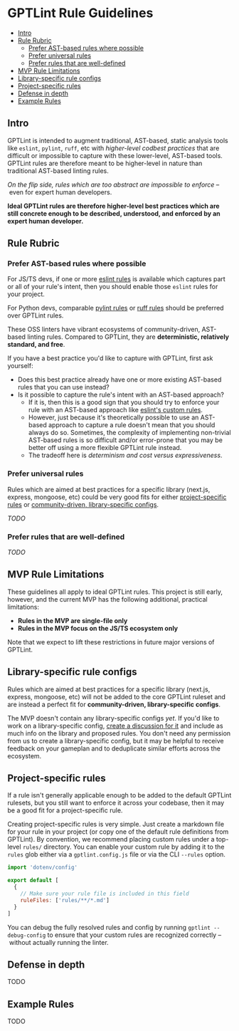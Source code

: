 # GPTLint Rule Guidelines <!-- omit from toc -->

- [Intro](#intro)
- [Rule Rubric](#rule-rubric)
  - [Prefer AST-based rules where possible](#prefer-ast-based-rules-where-possible)
  - [Prefer universal rules](#prefer-universal-rules)
  - [Prefer rules that are well-defined](#prefer-rules-that-are-well-defined)
- [MVP Rule Limitations](#mvp-rule-limitations)
- [Library-specific rule configs](#library-specific-rule-configs)
- [Project-specific rules](#project-specific-rules)
- [Defense in depth](#defense-in-depth)
- [Example Rules](#example-rules)

## Intro

GPTLint is intended to augment traditional, AST-based, static analysis tools like `eslint`, `pylint`, `ruff`, etc with _higher-level codbest practices_ that are difficult or impossible to capture with these lower-level, AST-based tools. GPTLint rules are therefore meant to be higher-level in nature than traditional AST-based linting rules.

_On the flip side, rules which are too abstract are impossible to enforce_ – even for expert human developers.

**Ideal GPTLint rules are therefore higher-level best practices which are still concrete enough to be described, understood, and enforced by an expert human developer.**

## Rule Rubric

### Prefer AST-based rules where possible

For JS/TS devs, if one or more [eslint rules](https://eslint.org/docs/latest/rules/) is available which captures part or all of your rule's intent, then you should enable those `eslint` rules for your project.

For Python devs, comparable [pylint rules](https://pylint.pycqa.org/en/latest/user_guide/checkers/features.html) or [ruff rules](https://docs.astral.sh/ruff/rules/) should be preferred over GPTLint rules.

These OSS linters have vibrant ecosystems of community-driven, AST-based linting rules. Compared to GPTLint, they are **deterministic, relatively standard, and free**.

If you have a best practice you'd like to capture with GPTLint, first ask yourself:

- Does this best practice already have one or more existing AST-based rules that you can use instead?
- Is it possible to capture the rule's intent with an AST-based approach?
  - If it is, then this is a good sign that you should try to enforce your rule with an AST-based approach like [eslint's custom rules](https://eslint.org/docs/latest/extend/custom-rules).
  - However, just because it's theoretically possible to use an AST-based approach to capture a rule doesn't mean that you should always do so. Sometimes, the complexity of implementing non-trivial AST-based rules is so difficult and/or error-prone that you may be better off using a more flexible GPTLint rule instead.
  - The tradeoff here is _determinism and cost versus expressiveness_.

### Prefer universal rules

Rules which are aimed at best practices for a specific library (next.js, express, mongoose, etc) could be very good fits for either [project-specific rules](#project-specific-rules) or [community-driven, library-specific configs](#library-specific-rule-configs).

_TODO_

### Prefer rules that are well-defined

_TODO_

## MVP Rule Limitations

These guidelines all apply to ideal GPTLint rules. This project is still early, however, and the current MVP has the following additional, practical limitations:

- **Rules in the MVP are single-file only**
- **Rules in the MVP focus on the JS/TS ecosystem only**

Note that we expect to lift these restrictions in future major versions of GPTLint.

## Library-specific rule configs

Rules which are aimed at best practices for a specific library (next.js, express, mongoose, etc) will not be added to the core GPTLint ruleset and are instead a perfect fit for **community-driven, library-specific configs**.

The MVP doesn't contain any library-specific configs _yet_. If you'd like to work on a library-specific config, [create a discussion for it](https://github.com/transitive-bullshit/eslint-plus-plus/discussions/new?category=ideas) and include as much info on the library and proposed rules. You don't need any permission from us to create a library-specific config, but it may be helpful to receive feedback on your gameplan and to deduplicate similar efforts across the ecosystem.

## Project-specific rules

If a rule isn't generally applicable enough to be added to the default GPTLint rulesets, but you still want to enforce it across your codebase, then it may be a good fit for a project-specific rule.

Creating project-specific rules is very simple. Just create a markdown file for your rule in your project (or copy one of the default rule definitions from GPTLint). By convention, we recommend placing custom rules under a top-level `rules/` directory. You can enable your custom rule by adding it to the `rules` glob either via a `gptlint.config.js` file or via the CLI `--rules` option.

```js
import 'dotenv/config'

export default [
  {
    // Make sure your rule file is included in this field
    ruleFiles: ['rules/**/*.md']
  }
]
```

You can debug the fully resolved rules and config by running `gptlint --debug-config` to ensure that your custom rules are recognized correctly – without actually running the linter.

## Defense in depth

TODO

## Example Rules

TODO
